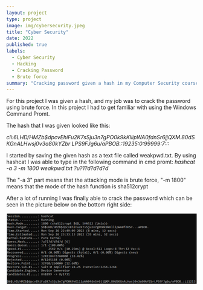 ```yaml
---
layout: project
type: project
image: img/cybersecurity.jpeg
title: "Cyber Security"
date: 2022
published: true
labels:
  - Cyber Security
  - Hacking
  - Cracking Password
  - Brute force
summary: "Cracking password given a hash in my Computer Security course INF140 at the University of Bergen "
---
```




For this project I was given a hash, and my job was to crack the password using brute force. In this project I had to get familiar with using the Windows Command Promt. 

The hash that I was given looked like this:

_cli:$6$LHD/HMZb$dpcvEhiFu2K7sSju3n7gPO0k9kKllipWA0fdnSr6jjQXM.80dSKGnALHwsj0v3a80kYZbr
LPS9FJg6u/aPBOB.:19235:0:99999:7:::_


I started by saving the given hash as a text file called weakpwd.txt. By using hashcat I was able to type in the following command in cmd promt:
_hashcat -a 3 -m 1800 weakpwd.txt ?u?1?d?d?d?d_

The "-a 3" part means that the attacking mode is brute force, "-m 1800" means that the mode of the hash function is sha512crypt

After a lot of running I was finally able to crack the password which can be seen in the picture below on the bottom right side:

<p align="left">
  <img src="../img/hack.png" width="600">
</p>






